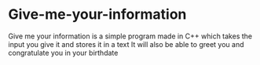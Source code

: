 # Give-me-your-information
Give me your information is a simple program made in C++ which takes the input you give it and stores it in a text 
It will also be able to greet you and congratulate you in your birthdate
